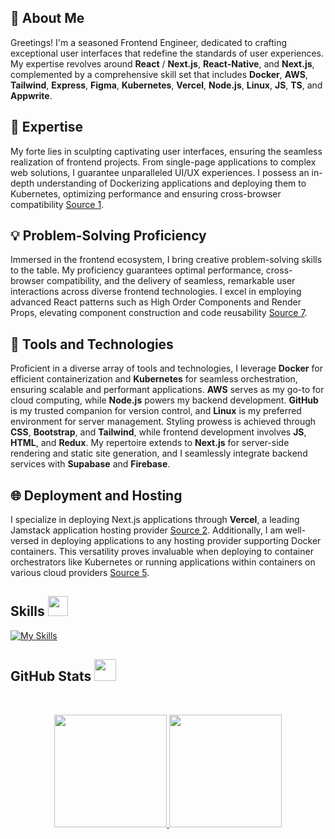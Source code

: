 ## 👋 About Me

Greetings! I'm a seasoned Frontend Engineer, dedicated to crafting exceptional user interfaces that redefine the standards of user experiences. My expertise revolves around **React** / **Next.js**, **React-Native**, and **Next.js**, complemented by a comprehensive skill set that includes **Docker**, **AWS**, **Tailwind**, **Express**, **Figma**, **Kubernetes**, **Vercel**, **Node.js**, **Linux**, **JS**, **TS**, and **Appwrite**.

## 🚀 Expertise

My forte lies in sculpting captivating user interfaces, ensuring the seamless realization of frontend projects. From single-page applications to complex web solutions, I guarantee unparalleled UI/UX experiences. I possess an in-depth understanding of Dockerizing applications and deploying them to Kubernetes, optimizing performance and ensuring cross-browser compatibility [Source 1](https://blog.logrocket.com/deploy-react-app-kubernetes-using-docker/).

## 💡 Problem-Solving Proficiency

Immersed in the frontend ecosystem, I bring creative problem-solving skills to the table. My proficiency guarantees optimal performance, cross-browser compatibility, and the delivery of seamless, remarkable user interactions across diverse frontend technologies. I excel in employing advanced React patterns such as High Order Components and Render Props, elevating component construction and code reusability [Source 7](https://www.telerik.com/blogs/advanced-patterns-in-react).

## 🔧 Tools and Technologies

Proficient in a diverse array of tools and technologies, I leverage **Docker** for efficient containerization and **Kubernetes** for seamless orchestration, ensuring scalable and performant applications. **AWS** serves as my go-to for cloud computing, while **Node.js** powers my backend development. **GitHub** is my trusted companion for version control, and **Linux** is my preferred environment for server management. Styling prowess is achieved through **CSS**, **Bootstrap**, and **Tailwind**, while frontend development involves **JS**, **HTML**, and **Redux**. My repertoire extends to **Next.js** for server-side rendering and static site generation, and I seamlessly integrate backend services with **Supabase** and **Firebase**.

## 🌐 Deployment and Hosting

I specialize in deploying Next.js applications through **Vercel**, a leading Jamstack application hosting provider [Source 2](https://blog.logrocket.com/structure-scalable-next-js-project-architecture/). Additionally, I am well-versed in deploying applications to any hosting provider supporting Docker containers. This versatility proves invaluable when deploying to container orchestrators like Kubernetes or running applications within containers on various cloud providers [Source 5](https://nextjs.org/docs/pages/building-your-application/deploying).

<h2> Skills <img src="https://media2.giphy.com/media/QssGEmpkyEOhBCb7e1/giphy.gif?cid=ecf05e47a0n3gi1bfqntqmob8g9aid1oyj2wr3ds3mg700bl&rid=giphy.gif" width=32px></h2>

[![My Skills](https://skillicons.dev/icons?i=react,nextjs,docker,aws,tailwind,express,figma,kubernetes,vercel,netlify,nodejs,linux,github,firebase,supabase,css,bash,bootstrap,js,html,redux,ts,appwrite)](https://skillicons.dev)

<h2> GitHub Stats <img src="https://i.pinimg.com/originals/65/c4/f4/65c4f452571be1261e9c623f7da488ac.gif" width=35px></h2>
<br>

<p align="center">
  <a href="https://github.com/h-wasi">
    <img height="180em" src="https://github-readme-stats.vercel.app/api?username=h-wasi&show_icons=true&theme=algolia&count-private=true" />
    <img height="180em" src="https://github-readme-stats.vercel.app/api/top-langs/?username=h-wasi&theme=algolia&layout=compact&count-private=true&hide=jupyter%20notebook" />
  </a>
</p>
<br>
